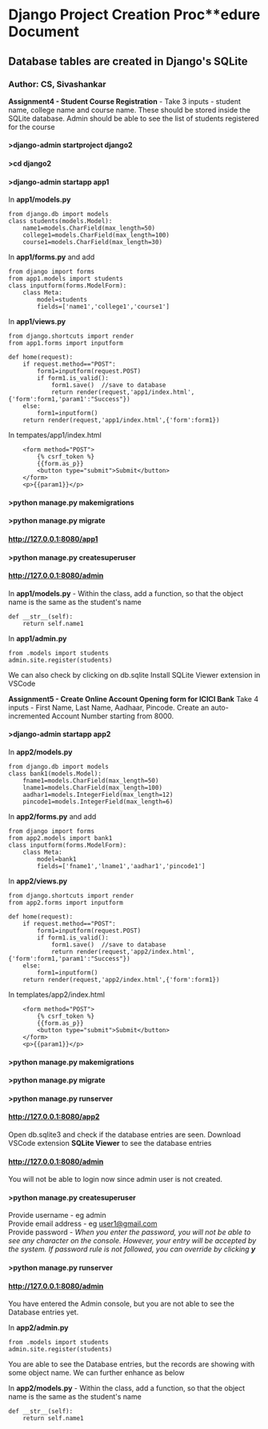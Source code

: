 # Django Project Creation Proc**edure Document
## Database tables are created in Django's SQLite
### Author: CS, Sivashankar

**Assignment4 - Student Course Registration** - Take 3 inputs - student name, college name and course name. These should be stored inside the SQLite database. Admin should be able to see the list of students registered for the course

#### >django-admin startproject django2
#### >cd django2
#### >django-admin startapp app1


In **app1/models.py**
```
from django.db import models
class students(models.Model):
    name1=models.CharField(max_length=50)
    college1=models.CharField(max_length=100)
    course1=models.CharField(max_length=30)
```

In **app1/forms.py** and add
```
from django import forms
from app1.models import students
class inputform(forms.ModelForm):
    class Meta:
        model=students
        fields=['name1','college1','course1']
```

In **app1/views.py**
```
from django.shortcuts import render
from app1.forms import inputform

def home(request):
    if request.method=="POST":
        form1=inputform(request.POST)
        if form1.is_valid():
            form1.save()  //save to database
            return render(request,'app1/index.html',{'form':form1,'param1':"Success"})
    else:
        form1=inputform()
    return render(request,'app1/index.html',{'form':form1})
```


In tempates/app1/index.html
```
    <form method="POST">
        {% csrf_token %}
        {{form.as_p}}
        <button type="submit">Submit</button>
    </form>
    <p>{{param1}}</p>
```


#### >python manage.py makemigrations
#### >python manage.py migrate

#### http://127.0.0.1:8080/app1       
#### >python manage.py createsuperuser   
#### http://127.0.0.1:8080/admin

In **app1/models.py** - Within the class, add a function, so that the object name is the same as the student's name
```
def __str__(self):
    return self.name1
```
        
In **app1/admin.py**
```
from .models import students
admin.site.register(students)
```

We can also check by clicking on db.sqlite
Install SQLite Viewer extension in VSCode

**Assignment5 - Create Online Account Opening form for ICICI Bank** Take 4 inputs - First Name, Last Name, Aadhaar, Pincode. Create an auto-incremented Account Number starting from 8000.
#### >django-admin startapp app2


In **app2/models.py**
```
from django.db import models
class bank1(models.Model):
    fname1=models.CharField(max_length=50)
    lname1=models.CharField(max_length=100)
    aadhar1=models.IntegerField(max_length=12)
    pincode1=models.IntegerField(max_length=6)
```

In **app2/forms.py** and add
```
from django import forms
from app2.models import bank1
class inputform(forms.ModelForm):
    class Meta:
        model=bank1
        fields=['fname1','lname1','aadhar1','pincode1']
```

In **app2/views.py**
```
from django.shortcuts import render
from app2.forms import inputform

def home(request):
    if request.method=="POST":
        form1=inputform(request.POST)
        if form1.is_valid():
            form1.save()  //save to database
            return render(request,'app2/index.html',{'form':form1,'param1':"Success"})
    else:
        form1=inputform()
    return render(request,'app2/index.html',{'form':form1})
```


In templates/app2/index.html
```
    <form method="POST">
        {% csrf_token %}
        {{form.as_p}}
        <button type="submit">Submit</button>
    </form>
    <p>{{param1}}</p>
```


#### >python manage.py makemigrations
#### >python manage.py migrate
#### >python manage.py runserver
#### http://127.0.0.1:8080/app2    

Open db.sqlite3 and check if the database entries are seen. Download VSCode extension **SQLite Viewer** to see the database entries

#### http://127.0.0.1:8080/admin
You will not be able to login now since admin user is not created.

#### >python manage.py createsuperuser  
Provide username - eg admin   
Provide email address - eg user1@gmail.com  
Provide password - *When you enter the password, you will not be able to see any character on the console. However, your entry will be accepted by the system. If password rule is not followed, you can override by clicking **y***  
#### >python manage.py runserver 
#### http://127.0.0.1:8080/admin
You have entered the Admin console, but you are not able to see the Database entries yet.

In **app2/admin.py**
```
from .models import students
admin.site.register(students)
```
You are able to see the Database entries, but the records are showing with some object name. We can further enhance as below

In **app2/models.py** - Within the class, add a function, so that the object name is the same as the student's name
```
def __str__(self):
    return self.name1
```


